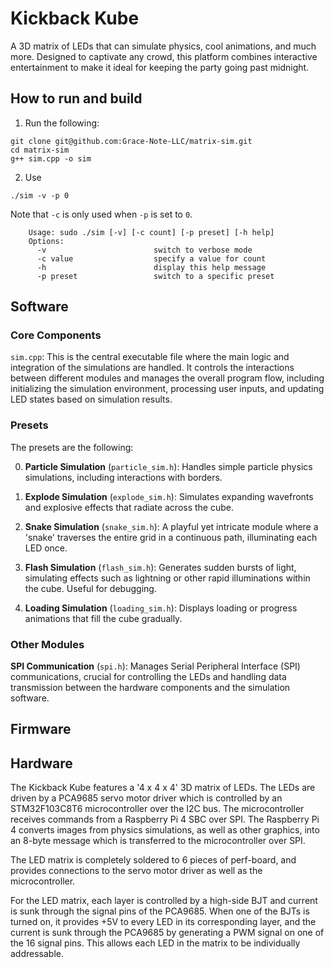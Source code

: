 # Kickback Kube

A 3D matrix of LEDs that can simulate physics, cool animations, and much more. Designed to captivate any crowd, this platform combines interactive entertainment to make it ideal for keeping the party going past midnight.

## How to run and build

1. Run the following:
```
git clone git@github.com:Grace-Note-LLC/matrix-sim.git 
cd matrix-sim
g++ sim.cpp -o sim
```

2. Use
```
./sim -v -p 0
```
Note that `-c` is only used when `-p` is set to `0`.

```
    Usage: sudo ./sim [-v] [-c count] [-p preset] [-h help]
    Options:
      -v                        switch to verbose mode   
      -c value                  specify a value for count
      -h                        display this help message
      -p preset                 switch to a specific preset
```

## Software

### Core Components
`sim.cpp`: This is the central executable file where the main logic and integration of the simulations are handled. It controls the interactions between different modules and manages the overall program flow, including initializing the simulation environment, processing user inputs, and updating LED states based on simulation results.

### Presets

The presets are the following:

0. **Particle Simulation** (`particle_sim.h`): Handles simple particle physics simulations, including interactions with borders.


1. **Explode Simulation** (`explode_sim.h`): Simulates expanding wavefronts and explosive effects that radiate across the cube. 

2. **Snake Simulation** (`snake_sim.h`): A playful yet intricate module where a 'snake' traverses the entire grid in a continuous path, illuminating each LED once.

3. **Flash Simulation** (`flash_sim.h`): Generates sudden bursts of light, simulating effects such as lightning or other rapid illuminations within the cube. Useful for debugging.

4. **Loading Simulation** (`loading_sim.h`): Displays loading or progress animations that fill the cube gradually.

### Other Modules

**SPI Communication** (`spi.h`): Manages Serial Peripheral Interface (SPI) communications, crucial for controlling the LEDs and handling data transmission between the hardware components and the simulation software.


## Firmware




## Hardware

The Kickback Kube features a '4 x 4 x 4' 3D matrix of LEDs. The LEDs are driven by a PCA9685 servo motor driver which is controlled by an STM32F103C8T6 microcontroller over the I2C bus. The microcontroller receives commands from a Raspberry Pi 4 SBC over SPI. The Raspberry Pi 4 converts images from physics simulations, as well as other graphics, into an 8-byte message which is transferred to the microcontroller over SPI.

The LED matrix is completely soldered to 6 pieces of perf-board, and provides connections to the servo motor driver as well as the microcontroller.

For the LED matrix, each layer is controlled by a high-side BJT and current is sunk through the signal pins of the PCA9685. When one of the BJTs is turned on, it provides +5V to every LED in its corresponding layer, and the current is sunk through the PCA9685 by generating a PWM signal on one of the 16 signal pins. This allows each LED in the matrix to be individually addressable.
